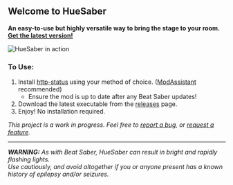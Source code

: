 ## Welcome to HueSaber
**An easy-to-use but highly versatile way to bring the stage to your room.  [Get the latest version!](https://github.com/TakingFire/HueSaber/releases/latest)**

![HueSaber in action](https://i.ibb.co/BKm1rgc/huesaber-2.gif)

### To Use:
1. Install [http-status](https://github.com/opl-/beatsaber-http-status) using your method of choice. ([ModAssistant](https://github.com/Assistant/ModAssistant) recommended)
   - Ensure the mod is up to date after any Beat Saber updates!
2. Download the latest executable from the [releases](https://github.com/TakingFire/HueSaber/releases/latest) page.
2. Enjoy! No installation required.

*This project is a work in progress. Feel free to [report a bug](https://github.com/TakingFire/HueSaber/issues/new?assignees=&labels=bug&template=bug_report.md), or [request a feature](https://github.com/TakingFire/HueSaber/issues/new?assignees=&labels=enhancement&template=feature_request.md).*

---
***WARNING:*** *As with Beat Saber, HueSaber can result in bright and rapidly flashing lights.\
Use cautiously, and avoid altogether if you or anyone present has a known history of epilepsy and/or seizures.*
